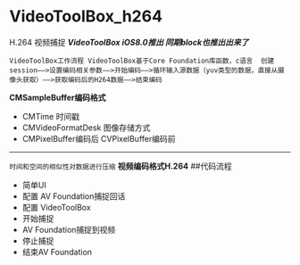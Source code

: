 # VideoToolBox_h264
H.264  视频捕捉
***VideoToolBox iOS8.0推出   同期block也推出出来了***

`VideoToolBox工作流程
VideoToolBox基于Core Foundation库函数，c语言 
创建session——>设置编码相关参数——>开始编码——>循环输入源数据（yuv类型的数据，直接从摄像头获取）——>获取编码后的H264数据——>结束编码`

**CMSampleBuffer编码格式**
- CMTime 时间戳
- CMVideoFormatDesk 图像存储方式
- CMPixelBuffer编码后   CVPixelBuffer编码前
***

`时间和空间的相似性对数据进行压缩`
**视频编码格式H.264**
##代码流程
- 简单UI
- 配置 AV Foundation捕捉回话
- 配置  VideoToolBox
- 开始捕捉
- AV Foundation捕捉到视频
- 停止捕捉
- 结束AV Foundation
